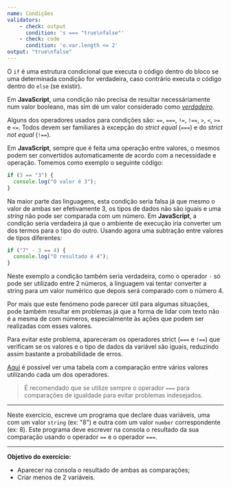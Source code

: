 ```yaml
---
name: Condições
validators:
    - check: output
      condition: 's === "true\nfalse"'
    - check: code
      condition: 'o.var.length <= 2'
output: "true\nfalse"
---
```


O `if` é uma estrutura condicional que executa o código dentro do bloco se uma determinada condição for verdadeira, caso contrário executa o código dentro do `else` (se existir).

Em **JavaScript**, uma condição não precisa de resultar necessáriamente num valor booleano, mas sim de um valor considerado como [*verdadeiro*](https://developer.mozilla.org/en-US/docs/Glossary/Truthy).

Alguns dos operadores usados para condições são: `==`, `===`, `!=`, `!==`, `>`, `<`, `>=` e `<=`. Todos devem ser familiares à excepção do *strict equal* (`===`) e do *strict not equal* (`!==`).

Em **JavaScript**, sempre que é feita uma operação entre valores, o mesmos podem ser convertidos automaticamente de acordo com a necessidade e operação. Tomemos como exemplo o seguinte código:

```js
if (3 == "3") {
  console.log("O valor é 3");
}
```

Na maior parte das linguagens, esta condição seria falsa já que mesmo o valor de ambas ser efetivamente 3, os tipos de dados não são iguais e uma *string* não pode ser comparada com um número. Em **JavaScript**, a condição seria verdadeira já que o ambiente de execução iria converter um dos termos para o tipo do outro. Usando agora uma subtração entre valores de tipos diferentes:

```js
if ("7" - 3 == 4) {
  console.log("O resultado é 4");
}
```

Neste exemplo a condição também seria verdadeira, como o operador `-` só pode ser utilizado entre 2 números, a linguagem vai tentar converter a string para um valor numérico que depois será comparado com o número 4.

Por mais que este fenómeno pode parecer útil para algumas situações, pode também resultar em problemas já que a forma de lidar com texto não é a mesma de com números, especialmente às ações que podem ser realizadas com esses valores.

Para evitar este problema, apareceram os operadores strict (`===` e `!==`) que verificam se os valores e o tipo de dados da variável são iguais, reduzindo assim bastante a probabilidade de erros.

[Aqui](https://dorey.github.io/JavaScript-Equality-Table/) é possível ver uma tabela com a comparação entre vários valores utilizando cada um dos operadores.

> É recomendado que se utilize sempre o operador `===` para comparações de igualdade para evitar problemas indesejados.

***

Neste exercício, escreve um programa que declare duas variáveis, uma com um valor `string` (ex: "8") e outra com um valor `number` correspondente (ex: 8). Este programa deve escrever na consola o resultado da sua comparação usando o operador `==` e o operador `===`.

***

**Objetivo do exercício:**
- Aparecer na consola o resultado de ambas as comparações;
- Criar menos de 2 variáveis.